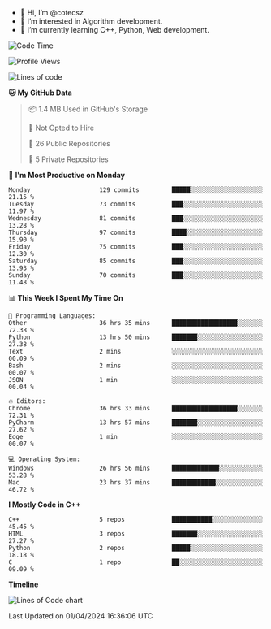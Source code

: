 - 👋 Hi, I’m @cotecsz
- 👀 I’m interested in Algorithm development.
- 🌱 I’m currently learning C++, Python, Web development.

<!---
cotecsz/cotecsz is a ✨ special ✨ repository because its `README.md` (this file) appears on your GitHub profile.
You can click the Preview link to take a look at your changes.
--->

<!--START_SECTION:waka-->
![Code Time](http://img.shields.io/badge/Code%20Time-770%20hrs%2058%20mins-blue)

![Profile Views](http://img.shields.io/badge/Profile%20Views-0-blue)

![Lines of code](https://img.shields.io/badge/From%20Hello%20World%20I%27ve%20Written-1.2%20million%20lines%20of%20code-blue)

**🐱 My GitHub Data** 

> 📦 1.4 MB Used in GitHub's Storage 
 > 
> 🚫 Not Opted to Hire
 > 
> 📜 26 Public Repositories 
 > 
> 🔑 5 Private Repositories 
 > 
📅 **I'm Most Productive on Monday** 

```text
Monday                   129 commits         █████░░░░░░░░░░░░░░░░░░░░   21.15 % 
Tuesday                  73 commits          ███░░░░░░░░░░░░░░░░░░░░░░   11.97 % 
Wednesday                81 commits          ███░░░░░░░░░░░░░░░░░░░░░░   13.28 % 
Thursday                 97 commits          ████░░░░░░░░░░░░░░░░░░░░░   15.90 % 
Friday                   75 commits          ███░░░░░░░░░░░░░░░░░░░░░░   12.30 % 
Saturday                 85 commits          ███░░░░░░░░░░░░░░░░░░░░░░   13.93 % 
Sunday                   70 commits          ███░░░░░░░░░░░░░░░░░░░░░░   11.48 % 
```


📊 **This Week I Spent My Time On** 

```text
💬 Programming Languages: 
Other                    36 hrs 35 mins      ██████████████████░░░░░░░   72.38 % 
Python                   13 hrs 50 mins      ███████░░░░░░░░░░░░░░░░░░   27.38 % 
Text                     2 mins              ░░░░░░░░░░░░░░░░░░░░░░░░░   00.09 % 
Bash                     2 mins              ░░░░░░░░░░░░░░░░░░░░░░░░░   00.07 % 
JSON                     1 min               ░░░░░░░░░░░░░░░░░░░░░░░░░   00.04 % 

🔥 Editors: 
Chrome                   36 hrs 33 mins      ██████████████████░░░░░░░   72.31 % 
PyCharm                  13 hrs 57 mins      ███████░░░░░░░░░░░░░░░░░░   27.62 % 
Edge                     1 min               ░░░░░░░░░░░░░░░░░░░░░░░░░   00.07 % 

💻 Operating System: 
Windows                  26 hrs 56 mins      █████████████░░░░░░░░░░░░   53.28 % 
Mac                      23 hrs 37 mins      ████████████░░░░░░░░░░░░░   46.72 % 
```

**I Mostly Code in C++** 

```text
C++                      5 repos             ███████████░░░░░░░░░░░░░░   45.45 % 
HTML                     3 repos             ███████░░░░░░░░░░░░░░░░░░   27.27 % 
Python                   2 repos             █████░░░░░░░░░░░░░░░░░░░░   18.18 % 
C                        1 repo              ██░░░░░░░░░░░░░░░░░░░░░░░   09.09 % 
```



**Timeline**

![Lines of Code chart](https://raw.githubusercontent.com/cotecsz/cotecsz/master/assets/bar_graph.png)


 Last Updated on 01/04/2024 16:36:06 UTC
<!--END_SECTION:waka-->

